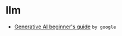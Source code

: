 # llm

- [Generative AI beginner's guide](https://cloud.google.com/vertex-ai/generative-ai/docs/overview?hl=zh-cn) `by google`
